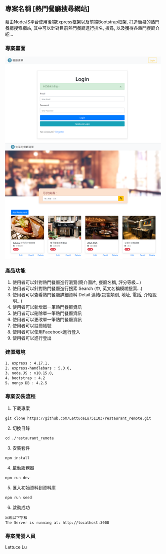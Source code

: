 ## 專案名稱 [熱門餐廳搜尋網站]
藉由NodeJS平台使用後端Express框架以及前端Bootstrap框架, 打造簡易的熱門餐廳搜索網站, 其中可以針對目前熱門餐廳進行排名, 搜尋, 以及獲得各熱門餐廳介紹...

### 專案畫面
![image](https://github.com/LettuceLu751103/restaurant_remote/blob/master/restaurant-login.png)
![image](https://github.com/LettuceLu751103/restaurant_remote/blob/master/%E9%A4%90%E5%BB%B3%E6%B8%85%E5%96%AEv2.png)



### 產品功能
1. 使用者可以針對熱門餐廳進行瀏覽(簡介圖片, 餐廳名稱, 評分等級...)
2. 使用者可以針對熱門餐廳進行搜索 Search (中, 英文名稱模糊搜索...)
3. 使用者可以查看熱門餐廳詳細資料 Detail 連結(包含類別, 地址, 電話, 介紹說明...)
4. 使用者可以新增單一筆熱門餐廳資訊
5. 使用者可以刪除單一筆熱門餐廳資訊
6. 使用者可以更改單一筆熱門餐廳資訊
7. 使用者可以註冊帳號
8. 使用者可以使用Facebook進行登入
9. 使用者可以進行登出

### 建置環境
```
1. express : 4.17.1,
2. express-handlebars : 5.3.0,
3. node.JS : v10.15.0,
4. bootstrap : 4.2
5. mongo DB : 4.2.5
```

### 專案安裝流程

1. 下載專案
```
git clone https://github.com/LettuceLu751103/restaurant_remote.git
```


2. 切換目錄
```
cd ./restaurant_remote
```

3. 安裝套件
```
npm install
```

4. 啟動服務器
```
npm run dev
```
5. 匯入初始資料到資料庫
```
npm run seed
```

6. 啟動成功
```
出現以下字樣
The Server is running at: http://localhost:3000
```

### 專案開發人員
Lettuce Lu
